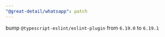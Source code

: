 ```yaml
---
"@great-detail/whatsapp": patch
---
```


bump `@typescript-eslint/eslint-plugin` from `6.19.0` to `6.19.1`
